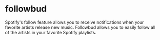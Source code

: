# followbud
Spotify's follow feature allows you to receive notifications when your favorite artists release new music. Followbud allows you to easily follow all of the artists in your favorite Spotify playlists.

